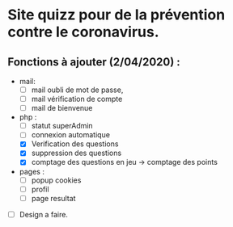 # **Site quizz pour de la prévention contre le coronavirus.**

## Fonctions à ajouter (2/04/2020) :
- mail:  
  - [ ] mail oubli de mot de passe,  
  - [ ] mail vérification de compte  
  - [ ] mail de bienvenue  

- php :  
  - [ ] statut superAdmin  
  - [ ] connexion automatique  
  - [x] Verification des questions   
  - [x] suppression des questions  
  - [x] comptage des questions en jeu -> comptage des points  

- pages :  
  - [ ] popup cookies  
  - [ ] profil  
  - [ ] page resultat  

- [ ] Design a faire.

